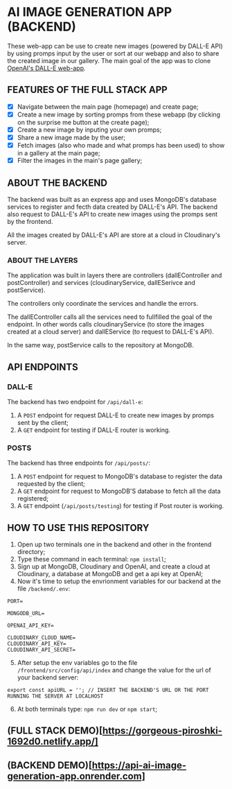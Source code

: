 # AI IMAGE GENERATION APP (BACKEND)

These web-app can be use to create new images (powered by DALL-E API) by using promps input by the user or sort at our webapp and also to share the created image in our gallery. The main goal of the app was to clone [OpenAI's DALL-E web-app](https://labs.openai.com/).


## FEATURES OF THE FULL STACK APP
- [x] Navigate between the main page (homepage) and create page;
- [x] Create a new image by sorting promps from these webapp (by clicking on the surprise me button at the create page);
- [x] Create a new image by inputing your own promps;
- [x] Share a new image made by the user;
- [x] Fetch images (also who made and what promps has been used) to show in a gallery at the main page;
- [x] Filter the images in the main's page gallery;

## ABOUT THE BACKEND

The backend was built as an express app and uses MongoDB's database services to register and fecth data created by DALL-E's API. The backend also request to DALL-E's API to create new images using the promps sent by the frontend.

All the images created by DALL-E's API are store at a cloud in Cloudinary's server.

### ABOUT THE LAYERS

The application was built in layers there are controllers (dallEController and postController) and services (cloudinaryService, dallESerivce and postService).

The controllers only coordinate the services and handle the errors.

The dallEController calls all the services need to fullfilled the goal of the endpoint. In other words calls cloudinaryService (to store the images created at a cloud server) and dallEService (to request to DALL-E's API).

In the same way, postService calls to the repository at MongoDB.

## API ENDPOINTS

### DALL-E

The backend has two endpoint for ``/api/dall-e``:

1. A ``POST`` endpoint for request DALL-E to create new images by promps sent by the client;
2. A ``GET`` endpoint for testing if DALL-E router is working.

### POSTS

The backend has three endpoints for ``/api/posts/``:

1. A ``POST`` endpoint for request to MongoDB's database to register the data requested by the client;
2. A ``GET`` endpoint for request to MongoDB'S database to fetch all the data registered;
3. A ``GET`` endpoint (``/api/posts/testing``) for testing if Post router is working.

## HOW TO USE THIS REPOSITORY

1. Open up two terminals one in the backend and other in the frontend directory;
2. Type these command in each terminal: ``npm install``;
3. Sign up at MongoDB, Cloudinary and OpenAI, and create a cloud at Cloudinary, a database at MongoDB and get a api key at OpenAI;
4. Now it's time to setup the envrionment variables for our backend at the file ``/backend/.env``:
```
PORT=

MONGODB_URL=

OPENAI_API_KEY=

CLOUDINARY_CLOUD_NAME=
CLOUDINARY_API_KEY=
CLOUDINARY_API_SECRET=
```
5. After setup the env variables go to the file ``/frontend/src/config/api/index`` and change the value for the url of your backend server:
```
export const apiURL = ''; // INSERT THE BACKEND'S URL OR THE PORT RUNNING THE SERVER AT LOCALHOST
```
6. At both terminals type: ``npm run dev`` or ``npm start``;

## (FULL STACK DEMO)[https://gorgeous-piroshki-1692d0.netlify.app/]
## (BACKEND DEMO)[https://api-ai-image-generation-app.onrender.com]